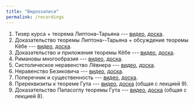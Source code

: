 ```yaml
---
title: "Видеозаписи"
permalink: /recordings
---
```


1. Тизер курса + теорема Липтона–Тарьяна --- [видео](https://drive.google.com/file/d/1RXC171bbQnui_-lpQU6ZCwRgLc0E3Bqb/view?usp=sharing), [доска]({{site.baseurl}}/whiteboard/lec1.pdf).
2. Доказательство теоремы Липтона--Тарьяна + обсуждение теоремы Кёбе --- [видео](https://drive.google.com/file/d/1jJeeImW5AalZdrlOjC12rS5cAM1UrwWk/view?usp=sharing), [доска]({{site.baseurl}}/whiteboard/lec2.pdf).
3. Доказательство и приложения теоремы Кёбе --- [видео](https://drive.google.com/file/d/10rpcVs1yATi4UOo51_uDN6ednXuu8kA-/view?usp=sharing), [доска]({{site.baseurl}}/whiteboard/lec3.pdf).
4. Римановы многообразия --- [видео](https://drive.google.com/file/d/14-M0MjPIZhafeg2Mxr_fHQLFfuNyqjtI/view?usp=sharing), [доска]({{site.baseurl}}/whiteboard/lec4.pdf).
5. Систолическое неравенство Лёвнера --- [видео](https://drive.google.com/file/d/17kAPEFyOLaSj0x0yQw3wYJq5TXzeo3NX/view?usp=sharing), [доска]({{site.baseurl}}/whiteboard/lec5.pdf).
6. Неравенство Безиковича --- [видео](https://drive.google.com/file/d/1A-XD1jassbmxV22teE7WBX0jawDZaTc4/view?usp=sharing), [доска]({{site.baseurl}}/whiteboard/lec6.pdf).
7. Поперечник и существенность --- [видео](https://drive.google.com/file/d/1CrQQeXBEAIm3CN9bjkWnDEFjmlycq-v4/view?usp=sharing), [доска]({{site.baseurl}}/whiteboard/lec7.pdf).
8. Пререквизиты к теореме Гута --- [видео](https://drive.google.com/file/d/1LYudxXLLx5CcwSu7GGzk80DMmhIVFwjR/view?usp=sharing), [доска]({{site.baseurl}}/whiteboard/lec89.pdf) (общая с лекцией 9).
9. Доказательство Папасоглу теоремы Гута --- [видео](https://drive.google.com/file/d/1XK3VTK-k5w-nJ4-b3QRy8K4WCcIYKxTC/view?usp=sharing), [доска]({{site.baseurl}}/whiteboard/lec89.pdf) (общая с лекцией 8).